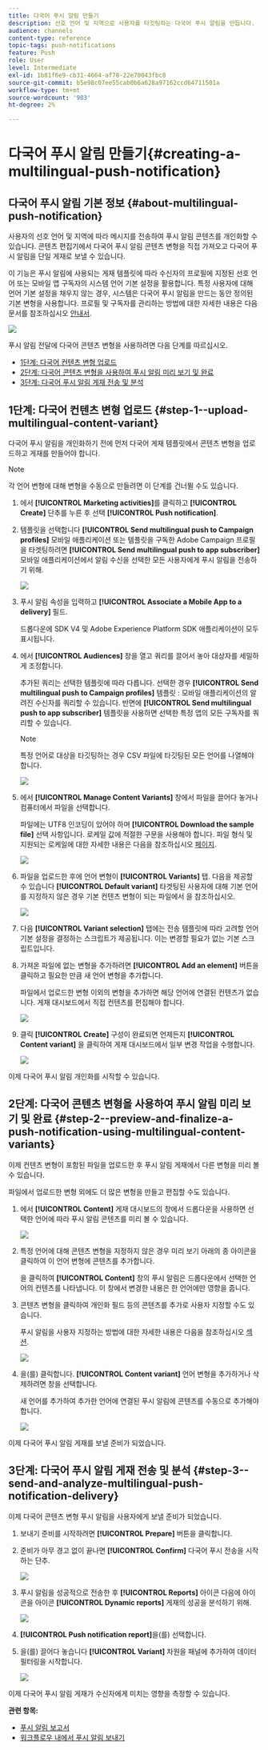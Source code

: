```yaml
---
title: 다국어 푸시 알림 만들기
description: 선호 언어 및 지역으로 사용자를 타깃팅하는 다국어 푸시 알림을 만듭니다.
audience: channels
content-type: reference
topic-tags: push-notifications
feature: Push
role: User
level: Intermediate
exl-id: 1b81f6e9-cb31-4664-af78-22e70043fbc8
source-git-commit: b5e98c07ee55cab0b6a628a97162ccd64711501a
workflow-type: tm+mt
source-wordcount: '903'
ht-degree: 2%

---
```


# 다국어 푸시 알림 만들기{#creating-a-multilingual-push-notification}

## 다국어 푸시 알림 기본 정보 {#about-multilingual-push-notification}

사용자의 선호 언어 및 지역에 따라 메시지를 전송하여 푸시 알림 콘텐츠를 개인화할 수 있습니다. 콘텐츠 편집기에서 다국어 푸시 알림 콘텐츠 변형을 직접 가져오고 다국어 푸시 알림을 단일 게재로 보낼 수 있습니다.

이 기능은 푸시 알림에 사용되는 게재 템플릿에 따라 수신자의 프로필에 지정된 선호 언어 또는 모바일 앱 구독자의 시스템 언어 기본 설정을 활용합니다. 특정 사용자에 대해 언어 기본 설정을 채우지 않는 경우, 시스템은 다국어 푸시 알림을 만드는 동안 정의된 기본 변형을 사용합니다. 프로필 및 구독자를 관리하는 방법에 대한 자세한 내용은 다음 문서를 참조하십시오 [안내서](../../audiences/using/get-started-profiles-and-audiences.md).

![](assets/multivariant_push_1.png)

푸시 알림 전달에 다국어 콘텐츠 변형을 사용하려면 다음 단계를 따르십시오.

* [1단계: 다국어 컨텐츠 변형 업로드](#step-1--upload-multilingual-content-variant)
* [2단계: 다국어 콘텐츠 변형을 사용하여 푸시 알림 미리 보기 및 완료](#step-2--preview-and-finalize-a-push-notification-using-multilingual-content-variants)
* [3단계: 다국어 푸시 알림 게재 전송 및 분석](#step-3--send-and-analyze-multilingual-push-notification-delivery)

## 1단계: 다국어 컨텐츠 변형 업로드 {#step-1--upload-multilingual-content-variant}

다국어 푸시 알림을 개인화하기 전에 먼저 다국어 게재 템플릿에서 콘텐츠 변형을 업로드하고 게재를 만들어야 합니다.

>[!NOTE]
>
>각 언어 변형에 대해 변형을 수동으로 만들려면 이 단계를 건너뛸 수도 있습니다.

1. 에서 **[!UICONTROL Marketing activities]**&#x200B;를 클릭하고 **[!UICONTROL Create]** 단추를 누른 후 선택 **[!UICONTROL Push notification]**.
1. 템플릿을 선택합니다 **[!UICONTROL Send multilingual push to Campaign profiles]** 모바일 애플리케이션 또는 템플릿을 구독한 Adobe Campaign 프로필을 타겟팅하려면 **[!UICONTROL Send multilingual push to app subscriber]** 모바일 애플리케이션에서 알림 수신을 선택한 모든 사용자에게 푸시 알림을 전송하기 위해.

   ![](assets/multivariant_push_2.png)

1. 푸시 알림 속성을 입력하고 **[!UICONTROL Associate a Mobile App to a delivery]** 필드.

   드롭다운에 SDK V4 및 Adobe Experience Platform SDK 애플리케이션이 모두 표시됩니다.

1. 에서 **[!UICONTROL Audiences]** 창을 열고 쿼리를 끌어서 놓아 대상자를 세밀하게 조정합니다.

   추가된 쿼리는 선택한 템플릿에 따라 다릅니다. 선택한 경우 **[!UICONTROL Send multilingual push to Campaign profiles]** 템플릿 : 모바일 애플리케이션의 알려진 수신자를 쿼리할 수 있습니다. 반면에 **[!UICONTROL Send multilingual push to app subscriber]** 템플릿을 사용하면 선택한 특정 앱의 모든 구독자를 쿼리할 수 있습니다.
   >[!NOTE]
   >
   >특정 언어로 대상을 타깃팅하는 경우 CSV 파일에 타깃팅된 모든 언어를 나열해야 합니다.

   ![](assets/push_notif_audience.png)

1. 에서 **[!UICONTROL Manage Content Variants]** 창에서 파일을 끌어다 놓거나 컴퓨터에서 파일을 선택합니다.

   파일에는 UTF8 인코딩이 있어야 하며 **[!UICONTROL Download the sample file]** 선택 사항입니다. 로케일 값에 적절한 구문을 사용해야 합니다. 파일 형식 및 지원되는 로케일에 대한 자세한 내용은 다음을 참조하십시오 [페이지](../../channels/using/generating-csv-multilingual-push.md).

   ![](assets/multivariant_push_4.png)

1. 파일을 업로드한 후에 언어 변형이 **[!UICONTROL Variants]** 탭. 다음을 제공할 수 있습니다 **[!UICONTROL Default variant]** 타겟팅된 사용자에 대해 기본 언어를 지정하지 않은 경우 기본 컨텐츠 변형이 되는 파일에서 을 참조하십시오.

   ![](assets/multivariant_push_5.png)

1. 다음 **[!UICONTROL Variant selection]** 탭에는 전송 템플릿에 따라 고려할 언어 기본 설정을 결정하는 스크립트가 제공됩니다. 이는 변경할 필요가 없는 기본 스크립트입니다.
1. 가져온 파일에 없는 변형을 추가하려면 **[!UICONTROL Add an element]** 버튼을 클릭하고 필요한 만큼 새 언어 변형을 추가합니다.

   파일에서 업로드한 변형 이외의 변형을 추가하면 해당 언어에 연결된 컨텐츠가 없습니다. 게재 대시보드에서 직접 컨텐츠를 편집해야 합니다.

   ![](assets/multivariant_push_6.png)

1. 클릭 **[!UICONTROL Create]** 구성이 완료되면 언제든지 **[!UICONTROL Content variant]** 을 클릭하여 게재 대시보드에서 일부 변경 작업을 수행합니다.

   ![](assets/multivariant_push_8.png)

이제 다국어 푸시 알림 개인화를 시작할 수 있습니다.

## 2단계: 다국어 콘텐츠 변형을 사용하여 푸시 알림 미리 보기 및 완료 {#step-2--preview-and-finalize-a-push-notification-using-multilingual-content-variants}

이제 컨텐츠 변형이 포함된 파일을 업로드한 후 푸시 알림 게재에서 다른 변형을 미리 볼 수 있습니다.

파일에서 업로드한 변형 외에도 더 많은 변형을 만들고 편집할 수도 있습니다.

1. 에서 **[!UICONTROL Content]** 게재 대시보드의 창에서 드롭다운을 사용하면 선택한 언어에 따라 푸시 알림 콘텐츠를 미리 볼 수 있습니다.

   ![](assets/multivariant_push_7.png)

1. 특정 언어에 대해 콘텐츠 변형을 지정하지 않은 경우 미리 보기 아래의 종 아이콘을 클릭하여 이 언어 변형에 콘텐츠를 추가합니다.

   을 클릭하여 **[!UICONTROL Content]** 창의 푸시 알림은 드롭다운에서 선택한 언어의 컨텐츠를 나타냅니다. 이 창에서 변경한 내용은 한 언어에만 영향을 줍니다.

1. 콘텐츠 변형을 클릭하여 개인화 필드 등의 콘텐츠를 추가로 사용자 지정할 수도 있습니다.

   푸시 알림을 사용자 지정하는 방법에 대한 자세한 내용은 다음을 참조하십시오 [섹션](../../channels/using/customizing-a-push-notification.md).

   ![](assets/multivariant_push_9.png)

1. 을(를) 클릭합니다. **[!UICONTROL Content variant]** 언어 변형을 추가하거나 삭제하려면 창을 선택합니다.

   새 언어를 추가하여 추가한 언어에 연결된 푸시 알림에 콘텐츠를 수동으로 추가해야 합니다.

   ![](assets/multivariant_push_10.png)

이제 다국어 푸시 알림 게재를 보낼 준비가 되었습니다.

## 3단계: 다국어 푸시 알림 게재 전송 및 분석 {#step-3--send-and-analyze-multilingual-push-notification-delivery}

이제 다국어 콘텐츠 변형 푸시 알림을 사용자에게 보낼 준비가 되었습니다.

1. 보내기 준비를 시작하려면 **[!UICONTROL Prepare]** 버튼을 클릭합니다.
1. 준비가 아무 경고 없이 끝나면 **[!UICONTROL Confirm]** 다국어 푸시 전송을 시작하는 단추.

   ![](assets/multivariant_push_12.png)

1. 푸시 알림을 성공적으로 전송한 후 **[!UICONTROL Reports]** 아이콘 다음에 아이콘을 아이콘 **[!UICONTROL Dynamic reports]** 게재의 성공을 분석하기 위해.

   ![](assets/multivariant_push_13.png)

1. **[!UICONTROL Push notification report]**&#x200B;을(를) 선택합니다.
1. 을(를) 끌어다 놓습니다 **[!UICONTROL Variant]** 차원을 패널에 추가하여 데이터 필터링을 시작합니다.

   ![](assets/multivariant_push_11.png)

이제 다국어 푸시 알림 게재가 수신자에게 미치는 영향을 측정할 수 있습니다.

**관련 항목:**

* [푸시 알림 보고서](../../reporting/using/push-notification-report.md)
* [워크플로우 내에서 푸시 알림 보내기](../../automating/using/push-notification-delivery.md)
